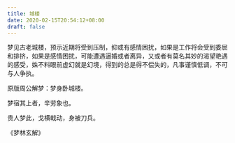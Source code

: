 ```yaml
---
title: 城楼
date: 2020-02-15T20:54:12+08:00
draft: false
---
```


梦见古老城楼，预示近期将受到压制，抑或有感情困扰，如果是工作将会受到委屈和排挤，如果是感情困扰，可能遭遇逼婚或者离异，又或者有莫名其妙的渴望艳遇的感受，姝不料眼前虚幻就是幻境，得到的总是得不偿失的，凡事谨慎低调，不可与人争执。

原版周公解梦：梦身卧城楼。

梦宿其上者，辛劳象也。

贵人梦此，戈横戟动，身被刀兵。

《梦林玄解》
